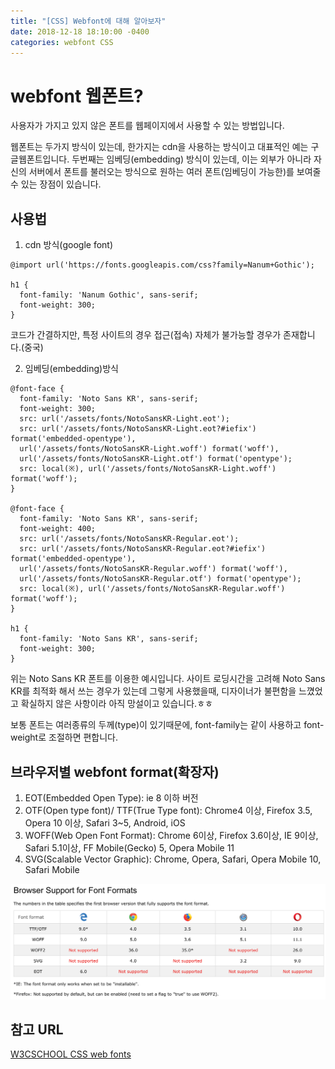 ```yaml
---
title: "[CSS] Webfont에 대해 알아보자"
date: 2018-12-18 18:10:00 -0400
categories: webfont CSS
---
```


webfont 웹폰트?
=============

사용자가 가지고 있지 않은 폰트를 웹페이지에서 사용할 수 있는 방법입니다.

웹폰트는 두가지 방식이 있는데, 한가지는 cdn을 사용하는 방식이고 대표적인 예는 구글웹폰트입니다.
두번째는 임베딩(embedding) 방식이 있는데, 이는 외부가 아니라 자신의 서버에서 폰트를 불러오는 방식으로 원하는 여러 폰트(임베딩이 가능한)를 보여줄 수 있는 장점이 있습니다.

사용법
----
1. cdn 방식(google font)

```
@import url('https://fonts.googleapis.com/css?family=Nanum+Gothic');

h1 {
  font-family: 'Nanum Gothic', sans-serif;
  font-weight: 300;
}
```
코드가 간결하지만, 특정 사이트의 경우 접근(접속) 자체가 불가능할 경우가 존재합니다.(중국)


2. 임베딩(embedding)방식

```
@font-face {
  font-family: 'Noto Sans KR', sans-serif;
  font-weight: 300;
  src: url('/assets/fonts/NotoSansKR-Light.eot');
  src: url('/assets/fonts/NotoSansKR-Light.eot?#iefix') format('embedded-opentype'),
  url('/assets/fonts/NotoSansKR-Light.woff') format('woff'),
  url('/assets/fonts/NotoSansKR-Light.otf') format('opentype');
  src: local(※), url('/assets/fonts/NotoSansKR-Light.woff') format('woff');
}

@font-face {
  font-family: 'Noto Sans KR', sans-serif;
  font-weight: 400;
  src: url('/assets/fonts/NotoSansKR-Regular.eot');
  src: url('/assets/fonts/NotoSansKR-Regular.eot?#iefix') format('embedded-opentype'),
  url('/assets/fonts/NotoSansKR-Regular.woff') format('woff'),
  url('/assets/fonts/NotoSansKR-Regular.otf') format('opentype');
  src: local(※), url('/assets/fonts/NotoSansKR-Regular.woff') format('woff');
}

h1 {
  font-family: 'Noto Sans KR', sans-serif;
  font-weight: 300;
}
```

위는  Noto Sans KR 폰트를 이용한 예시입니다.
사이트 로딩시간을 고려해 Noto Sans KR를 최적화 해서 쓰는 경우가 있는데 그렇게 사용했을때, 디자이너가 불편함을 느꼈었고 확실하지 않은 사항이라 아직 망설이고 있습니다.ㅎㅎ

보통 폰트는 여러종류의 두께(type)이 있기때문에, font-family는 같이 사용하고 font-weight로 조절하면 편합니다.


브라우저별 webfont format(확장자)
-----

1. EOT(Embedded Open Type): ie 8 이하 버전
2. OTF(Open type font)/ TTF(True Type font): 
Chrome4 이상, Firefox 3.5, Opera 10 이상, Safari 3~5, Android, iOS
3. WOFF(Web Open Font Format): 
Chrome 6이상, Firefox 3.6이상, IE 9이상, Safari 5.1이상, FF Mobile(Gecko) 5, Opera Mobile 11
4. SVG(Scalable Vector Graphic): Chrome, Opera, Safari, Opera Mobile 10, Safari Mobile

![image](/assets/images/webfont_format.png)


참고 URL
-------
[W3CSCHOOL CSS web fonts](https://www.w3schools.com/css/css3_fonts.asp)
